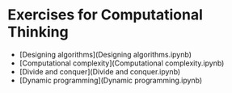 # Exercises for Computational Thinking

* [Designing algorithms](Designing algorithms.ipynb)
* [Computational complexity](Computational complexity.ipynb)
* [Divide and conquer](Divide and conquer.ipynb)
* [Dynamic programming](Dynamic programming.ipynb)
